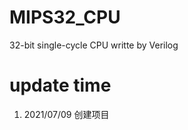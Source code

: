 <!--
 * @Author: xioacd99
 * @Date: 2021-07-09 08:25:20
 * @LastEditTime: 2021-07-09 08:50:29
 * @LastEditors: Please set LastEditors
 * @Description: MIPS32_CPU readme
 * @FilePath: \MIPS32_CPU\README.md
-->
# MIPS32_CPU
 32-bit single-cycle CPU writte by Verilog

# update time
1. 2021/07/09 创建项目